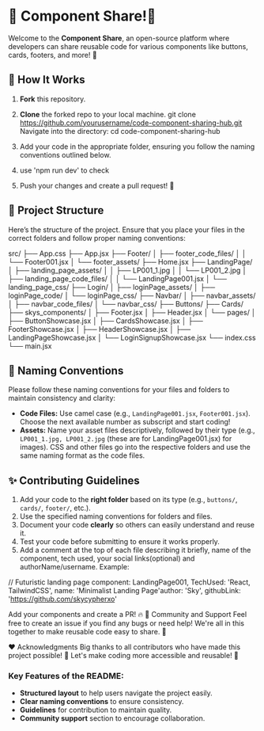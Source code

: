 # 🌟 Component Share!🌟

Welcome to the **Component Share**, an open-source platform where developers can share reusable code for various components like buttons, cards, footers, and more! 🚀

## 🎯 How It Works

1. **Fork** this repository.
2. **Clone** the forked repo to your local machine.
git clone https://github.com/yourusername/code-component-sharing-hub.git
Navigate into the directory:
cd code-component-sharing-hub

3. Add your code in the appropriate folder, ensuring you follow the naming conventions outlined below.
4. use 'npm run dev' to check
5. Push your changes and create a pull request! 🎉

## 📁 Project Structure

Here’s the structure of the project. Ensure that you place your files in the correct folders and follow proper naming conventions:


src/ 
├── App.css 
├── App.jsx 
├── Footer/ 
│ ├── footer_code_files/ 
│ │ └── Footer001.jsx 
│ └── footer_assets/ ├── Home.jsx ├── LandingPage/ │ ├── landing_page_assets/ │ │ ├── LP001_1.jpg │ │ └── LP001_2.jpg │ ├── landing_page_code_files/ │ │ └── LandingPage001.jsx │ └── landing_page_css/ ├── Login/ │ ├── loginPage_assets/ │ ├── loginPage_code/ │ └── loginPage_css/ ├── Navbar/ │ ├── navbar_assets/ │ ├── navbar_code_files/ │ └── navbar_css/ ├── Buttons/ ├── Cards/ ├── skys_components/ │ ├── Footer.jsx │ ├── Header.jsx │ └── pages/ │ ├── ButtonShowcase.jsx │ ├── CardsShowcase.jsx │ ├── FooterShowcase.jsx │ ├── HeaderShowcase.jsx │ ├── LandingPageShowcase.jsx │ └── LoginSignupShowcase.jsx └── index.css └── main.jsx



## 📝 Naming Conventions

Please follow these naming conventions for your files and folders to maintain consistency and clarity:

- **Code Files:** Use camel case (e.g., `LandingPage001.jsx`, `Footer001.jsx`). Choose the next available number as subscript and start coding!
- **Assets:** Name your asset files descriptively, followed by their type (e.g., `LP001_1.jpg, LP001_2.jpg` (these are for LandingPage001.jsx) for images).
CSS and other files go into the respective folders and use the same naming format as the code files.


## ✨ Contributing Guidelines

1. Add your code to the **right folder** based on its type (e.g., `buttons/`, `cards/`, `footer/`, etc.).
2. Use the specified naming conventions for folders and files.
3. Document your code **clearly** so others can easily understand and reuse it.
4. Test your code before submitting to ensure it works properly.
5. Add a comment at the top of each file describing it briefly, name of the component, tech used, your social links(optional) and authorName/username. Example:
  
  // Futuristic landing page component: LandingPage001, TechUsed: 'React, TailwindCSS', name: 'Minimalist Landing Page'author: 'Sky', githubLink: 'https://github.com/skycypherxo'




Add your components and create a PR! 🔥
💬 Community and Support
Feel free to create an issue if you find any bugs or need help! We're all in this together to make reusable code easy to share. 🤝

❤️ Acknowledgments
Big thanks to all contributors who have made this project possible! 🎉 Let's make coding more accessible and reusable! 🙌


### Key Features of the README:
- **Structured layout** to help users navigate the project easily.
- **Clear naming conventions** to ensure consistency.
- **Guidelines** for contribution to maintain quality.
- **Community support** section to encourage collaboration.

